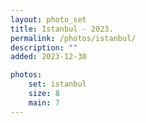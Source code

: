```yaml
---
layout: photo_set
title: Istanbul - 2023.
permalink: /photos/istanbul/
description: ""
added: 2023-12-30

photos:
    set: istanbul
    size: 8
    main: 7
---
```


